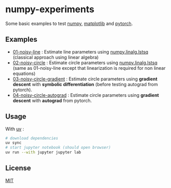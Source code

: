 # numpy-experiments

Some basic examples to test [numpy](https://docs.scipy.org/doc/numpy/user/quickstart.html), [matplotlib](https://matplotlib.org/index.html) and [pytorch](https://pytorch.org/).

## Examples

* [01-noisy-line](01-noisy-line.ipynb) : Estimate line parameters using [numpy.linalg.lstsq](https://numpy.org/doc/2.1/reference/generated/numpy.linalg.lstsq.html) (classical approach using linear algebra)
* [02-noisy-circle](02-noisy-circle.ipynb) : Estimate circle parameters using [numpy.linalg.lstsq](https://numpy.org/doc/2.1/reference/generated/numpy.linalg.lstsq.html) (same as 01-noisy-line except that linearization is required for non linear equations)
* [03-noisy-circle-gradient](03-noisy-circle-gradient.ipynb) : Estimate circle parameters using **gradient descent** with **symbolic differentiation** (before testing autograd from pytorch).
* [04-noisy-circle-autograd](04-noisy-circle-autograd.ipynb) : Estimate circle parameters using **gradient descent** with **autograd** from pytorch.


## Usage

With [uv](https://github.com/astral-sh/uv#readme) :

```bash
# download dependencies
uv sync
# start jupyter notebook (should open browser)
uv run --with jupyter jupyter lab
```

## License

[MIT](LICENSE)
